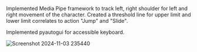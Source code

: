 Implemented Media Pipe framework to track left, right shoulder for left and right movement of the character. Created a threshold line for upper limit and lower limit correlates to 
action "Jump" and "Slide".

Implemented pyautogui for accessible keyboard.


![Screenshot 2024-11-03 235440](https://github.com/user-attachments/assets/1b1a9dc9-65bb-43a8-82a4-b363eaee2983)
